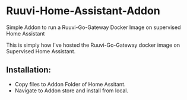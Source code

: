 # Ruuvi-Home-Assistant-Addon
Simple Addon to run a Ruuvi-Go-Gateway Docker Image on supervised Home Assistant


This is simply how I've hosted the Ruuvi-Go-Gateway docker image on Supervised Home Assistant. 

## Installation:
- Copy files to Addon Folder of Home Assitant.
- Navigate to Addon store and install from local.